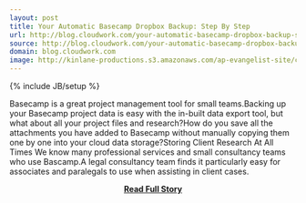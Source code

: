 ```yaml
---
layout: post
title: Your Automatic Basecamp Dropbox Backup: Step By Step
url: http://blog.cloudwork.com/your-automatic-basecamp-dropbox-backup-step-by-step/
source: http://blog.cloudwork.com/your-automatic-basecamp-dropbox-backup-step-by-step/
domain: blog.cloudwork.com
image: http://kinlane-productions.s3.amazonaws.com/ap-evangelist-site/curated/screenshots/7626_blog_cloudwork_com.png
---
```

{% include JB/setup %}<p>Basecamp is a great project management tool for small teams.Backing up your Basecamp project data is easy with the in-built data export tool, but what about all your project files and research?How do you save all the attachments you have added to Basecamp without manually copying them one by one into your cloud data storage?Storing Client Research At All Times We know many professional services and small consultancy teams who use Bascamp.A legal consultancy team finds it particularly easy for associates and paralegals to use when assisting in client cases.</p>
<center><p><a href="http://blog.cloudwork.com/your-automatic-basecamp-dropbox-backup-step-by-step/" style='padding:25px; font-sze:18px; font-weight: bold;'>Read Full Story</a></p></center>
